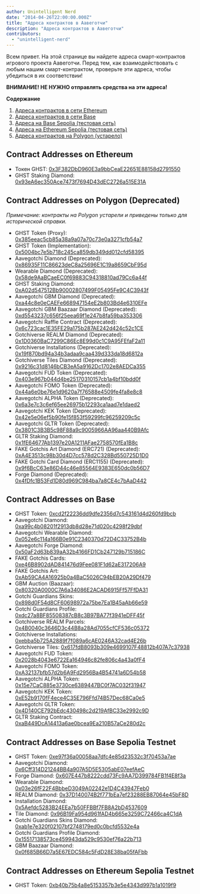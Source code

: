 ```yaml
---
author: Unintelligent Nerd
date: "2014-04-26T22:00:00.000Z"
title: "Адреса контрактов в Аавеготчи"
description: "Адреса контрактов в Аавеготчи"
contributors:
  - "unintelligent-nerd"
---
```


Всем привет. На этой странице вы найдете адреса смарт-контрактов игрового проекта Аавеготчи. Перед тем, как взаимодействовать с любым нашим смарт-контрактом, проверьте эти адреса, чтобы убедиться в их соответствии!

**ВНИМАНИЕ! НЕ НУЖНО отправлять средства на эти адреса!**

<div class="contentsBox">

**Содержание**

<ol>
<li><a href=#contract-addresses-on-ethereum>Адреса контрактов в сети Ethereum</a></li>
<li><a href=#contract-addresses-on-base>Адреса контрактов в сети Base</a></li>
<li><a href=#contract-addresses-on-base-sepolia-testnet>Адреса на Base Sepolia (тестовая сеть)</a></li>
<li><a href=#contract-addresses-on-ethereum-sepolia-testnet>Адреса на Ethereum Sepolia (тестовая сеть)</a></li>
<li><a href=#contract-addresses-on-polygon-deprecated>Адреса контрактов на Polygon (устарело)</a></li>
</ol>

</div>

## Contract Addresses on Ethereum

- Токен GHST: [0x3F382DbD960E3a9bbCeaE22651E88158d2791550](https://etherscan.io/token/0x3F382DbD960E3a9bbCeaE22651E88158d2791550)
- GHST Staking Diamond: [0x93eA6ec350Ace7473f7694D43dEC2726a515E31A](https://etherscan.io/token/0x93eA6ec350Ace7473f7694D43dEC2726a515E31A)

## Contract Addresses on Polygon (Deprecated)

_Примечание: контракты на Polygon устарели и приведены только для исторической справки._

- GHST Token (Proxy): [0x385eeac5cb85a38a9a07a70c73e0a3271cfb54a7](https://polygonscan.com/token/0x385eeac5cb85a38a9a07a70c73e0a3271cfb54a7)
- GHST Token (Implementation): [0x5004bc7e5b718c245ca859db349dd012cfd58395](https://polygonscan.com/address/0x5004bc7e5b718c245ca859db349dd012cfd58395#code)
- Aavegotchi Diamond (Deprecated): [0x86935F11C86623deC8a25696E1C19a8659CbF95d](https://polygonscan.com/token/0x86935F11C86623deC8a25696E1C19a8659CbF95d)
- Wearable Diamond (Deprecated): [0x58de9AaBCaeEC0f69883C94318810ad79Cc6a44f](https://polygonscan.com/address/0x58de9AaBCaeEC0f69883C94318810ad79Cc6a44f)
- GHST Staking Diamond: [0xA02d547512Bb90002807499F05495Fe9C4C3943f](https://polygonscan.com/token/0xA02d547512Bb90002807499F05495Fe9C4C3943f)
- Aavegotchi GBM Diamond (Deprecated): [0xa44c8e0eCAEFe668947154eE2b803Bd4e6310EFe](https://polygonscan.com/token/0xa44c8e0eCAEFe668947154eE2b803Bd4e6310EFe)
- Aavegotchi GBM Baazaar Diamond (Deprecated): [0xd5543237c656f25eea69f1e247b8fa59ba353306](https://polygonscan.com/address/0xd5543237c656f25eea69f1e247b8fa59ba353306)
- Aavegotchi Raffle Contract (Deprecated): [0x6c723cac1E35FE29a175b287AE242d424c52c1CE](https://polygonscan.com/token/0x6c723cac1E35FE29a175b287AE242d424c52c1CE)
- Gotchiverse REALM Diamond (Deprecated): [0x1D0360BaC7299C86Ec8E99d0c1C9A95FEfaF2a11](https://polygonscan.com/token/0x1D0360BaC7299C86Ec8E99d0c1C9A95FEfaF2a11)
- Gotchiverse Installations (Deprecated): [0x19f870bd94a34b3adaa9caa439d333da18d6812a](https://polygonscan.com/address/0x19f870bd94a34b3adaa9caa439d333da18d6812a)
- Gotchiverse Tiles Diamond (Deprecated): [0x9216c31d8146bCB3eA5a9162Dc1702e8AEDCa355](https://polygonscan.com/address/0x9216c31d8146bCB3eA5a9162Dc1702e8AEDCa355)
- Aavegotchi FUD Token (Deprecated): [0x403e967b044d4be25170310157cb1a4bf10bdd0f](https://polygonscan.com/address/0x403e967b044d4be25170310157cb1a4bf10bdd0f)
- Aavegotchi FOMO Token (Deprecated): [0x44a6e0be76e1d9620a7f76588e4509fe4fa8e8c8](https://polygonscan.com/address/0x44a6e0be76e1d9620a7f76588e4509fe4fa8e8c8)
- Aavegotchi ALPHA Token (Deprecated): [0x6a3e7c3c6ef65ee26975b12293ca1aad7e1daed2](https://polygonscan.com/address/0x6a3e7c3c6ef65ee26975b12293ca1aad7e1daed2)
- Aavegotchi KEK Token (Deprecated): [0x42e5e06ef5b90fe15f853f59299fc96259209c5c](https://polygonscan.com/address/0x42e5e06ef5b90fe15f853f59299fc96259209c5c)
- Aavegotchi GLTR Token (Deprecated): [0x3801C3B3B5c98F88a9c9005966AA96aa440B9Afc](https://polygonscan.com/address/0x3801C3B3B5c98F88a9c9005966AA96aa440B9Afc)
- GLTR Staking Diamond: [0x1fE64677Ab1397e20A1211AFae2758570fEa1B8c](https://polygonscan.com/address/0x1fE64677Ab1397e20A1211AFae2758570fEa1B8c)
- FAKE Gotchis Art Diamond (ERC721) (Deprecated): [0xA4E3513c98b30d4D7cc578d2C328Bd550725D1D0](https://polygonscan.com/address/0xA4E3513c98b30d4D7cc578d2C328Bd550725D1D0)
- FAKE Gotchi Card Diamond (ERC1155) (Deprecated): [0x9f6BcC63e86D44c46e85564E9383E650dc0b56D7](https://polygonscan.com/address/0x9f6BcC63e86D44c46e85564E9383E650dc0b56D7)
- Forge Diamond (Deprecated): [0x4fDfc1B53Fd1D80d969C984ba7a8CE4c7bAaD442](https://polygonscan.com/address/0x4fDfc1B53Fd1D80d969C984ba7a8CE4c7bAaD442)

## Contract Addresses on Base

- GHST Token: [0xcd2f22236dd9dfe2356d7c543161d4d260fd9bcb](https://basescan.org/address/0xcd2f22236dd9dfe2356d7c543161d4d260fd9bcb)
- Aavegotchi Diamond: [0xa99c4b08201f2913db8d28e71d020c4298f29dbf](https://basescan.org/address/0xa99c4b08201f2913db8d28e71d020c4298f29dbf)
- Aavegotchi Wearable Diamond: [0x052e6c114a166B0e91C2340370d72D4C33752B4b](https://basescan.org/address/0x052e6c114a166B0e91C2340370d72D4C33752B4b)
- Aavegotchi Forge Diamond: [0x50aF2d63b839aA32b4166FD1Cb247129b715186C](https://basescan.org/address/0x50aF2d63b839aA32b4166FD1Cb247129b715186C)
- FAKE Gotchis Cards: [0xe46B8902dAD841476d9Fee081F1d62aE317206A9](https://basescan.org/address/0xe46B8902dAD841476d9Fee081F1d62aE317206A9)
- FAKE Gotchis Art: [0xAb59CA4A16925b0a4BaC5026C94bEB20A29Df479](https://basescan.org/address/0xAb59CA4A16925b0a4BaC5026C94bEB20A29Df479)
- GBM Auction (Baazaar): [0x80320A0000C7A6a34086E2ACAD6915Ff57FfDA31](https://basescan.org/address/0x80320A0000C7A6a34086E2ACAD6915Ff57FfDA31)
- Gotchi Guardians Skins: [0x898d0F54d8CF60698972a75be7Ea1B45aAb66e59](https://basescan.org/address/0x898d0F54d8CF60698972a75be7Ea1B45aAb66e59)
- Gotchi Guardians Profile: [0xdc27a8BF85508387cB8c3B97BA77f3941eDFF45f](https://basescan.org/address/0xdc27a8BF85508387cB8c3B97BA77f3941eDFF45f)
- Gotchiverse REALM Parcels: [0x4B0040c3646D3c44B8a28Ad7055cfCF536c05372](https://basescan.org/address/0x4B0040c3646D3c44B8a28Ad7055cfCF536c05372)
- Gotchiverse Installations: [0xebba5b725A2889f7f089a6cAE0246A32cad4E26b](https://basescan.org/address/0xebba5b725A2889f7f089a6cAE0246A32cad4E26b)
- Gotchiverse Tiles: [0x617fdB8093b309e4699107F48812b407A7c37938](https://basescan.org/address/0x617fdB8093b309e4699107F48812b407A7c37938)
- Aavegotchi FUD Token: [0x2028b4043e6722Ea164946c82fe806c4a43a0fF4](https://basescan.org/address/0x2028b4043e6722Ea164946c82fe806c4a43a0fF4)
- Aavegotchi FOMO Token: [0xA32137bfb57d2b6A9Fd2956Ba4B54741a6D54b58](https://basescan.org/address/0xA32137bfb57d2b6A9Fd2956Ba4B54741a6D54b58)
- Aavegotchi ALPHA Token: [0x15e7CaC885e3730ce6389447BC0f7AC032f31947](https://basescan.org/address/0x15e7CaC885e3730ce6389447BC0f7AC032f31947)
- Aavegotchi KEK Token: [0xE52b9170fF4ece4C35E796Ffd74B57Dec68Ca0e5](https://basescan.org/address/0xE52b9170fF4ece4C35E796Ffd74B57Dec68Ca0e5)
- Aavegotchi GLTR Token: [0x4D140CE792bEdc430498c2d219AfBC33e2992c9D](https://basescan.org/address/0x4D140CE792bEdc430498c2d219AfBC33e2992c9D)
- GLTR Staking Contract: [0xaB449DcA14413a6ae0bcea9Ea210B57aCe280d2c](https://basescan.org/address/0xaB449DcA14413a6ae0bcea9Ea210B57aCe280d2c)

## Contract Addresses on Base Sepolia Testnet

- GHST Token: [0xe97f36a00058aa7dfc4e85d23532c3f70453a7ae](https://sepolia.basescan.org/address/0xe97f36a00058aa7dfc4e85d23532c3f70453a7ae)
- Aavegotchi Diamond: [0x6Cff314D21244BB4a907A5D5E5305abE07eefAeC](https://sepolia.basescan.org/token/0x6Cff314D21244BB4a907A5D5E5305abE07eefAeC)
- Forge Diamond: [0x607E447b8222cdd73Fc9AA7D399784FB1f4E8f3a](https://sepolia.basescan.org/token/0x607E447b8222cdd73Fc9AA7D399784FB1f4E8f3a)
- Wearable Diamond: [0x03e26fF22F4BbbeD3049A02242e1D4C43947Feb0](https://sepolia.basescan.org/token/0x03e26fF22F4BbbeD3049A02242e1D4C43947Feb0)
- REALM Diamond: [0x37D140074B2f771bEa7ef23288EB87064e45bF8D](https://sepolia.basescan.org/token/0x37D140074B2f771bEa7ef23288EB87064e45bF8D)
- Installation Diamond: [0x5Aefdc5283B24EEa7b50FFBBf7FB8A2bD4537609](https://sepolia.basescan.org/token/0x5Aefdc5283B24EEa7b50FFBBf7FB8A2bD4537609)
- Tile Diamond: [0x96B19Fa954d961fAD4b665e3259C72466ca4C1dA](https://sepolia.basescan.org/token/0x96B19Fa954d961fAD4b665e3259C72466ca4C1dA)
- Gotchi Guardians Skins Diamond: [0xab1e7e320f02107bf2748179ed0c0bcfd5532e4a](https://sepolia.basescan.org/token/0xab1e7e320f02107bf2748179ed0c0bcfd5532e4a)
- Gotchi Guardians Profile Diamond: [0x15517138573ce459943da529c9530ef76a22b713](https://sepolia.basescan.org/token/0x15517138573ce459943da529c9530ef76a22b713)
- GBM Baazaar Diamond: [0x0f685B66D7a5E67EDC584c5FdD28E38ba05fAFbb](https://sepolia.basescan.org/token/0x0f685B66D7a5E67EDC584c5FdD28E38ba05fAFbb)

## Contract Addresses on Ethereum Sepolia Testnet

- GHST Token: [0xb40b75b4a8e5153357b3e5e4343d997b1a1019f9](https://sepolia.etherscan.io/token/0xb40b75b4a8e5153357b3e5e4343d997b1a1019f9)
